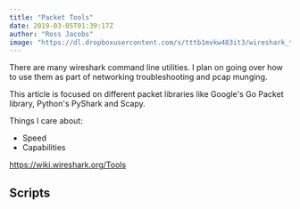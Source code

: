 ```yaml
---
title: "Packet Tools"
date: 2019-03-05T01:39:17Z
author: "Ross Jacobs"
image: "https://dl.dropboxusercontent.com/s/tttb1mvkw483it3/wireshark_tools.webp"
---
```


There are many wireshark command line utilities. I plan on going over how to use
them as part of networking troubleshooting and pcap munging.

This article is focused on different packet libraries like Google's Go Packet
library, Python's PyShark and Scapy. 

Things I care about:
* Speed
* Capabilities

https://wiki.wireshark.org/Tools

## Scripts 
